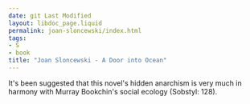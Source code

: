 ```yaml
---
date: git Last Modified
layout: libdoc_page.liquid
permalink: joan-sloncewski/index.html
tags:
- S
- book
title: "Joan Sloncewski - A Door into Ocean"
---
```


It's been suggested that this novel's hidden anarchism is very much in harmony with Murray Bookchin's social ecology (Sobstyl: 128).